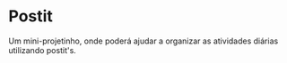 # Postit
Um mini-projetinho, onde poderá ajudar a organizar as atividades diárias utilizando postit's.
